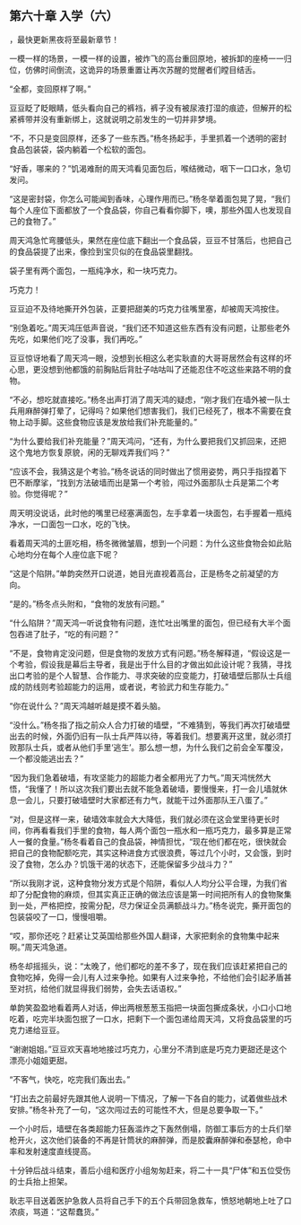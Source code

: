 ## 第六十章 入学（六）
，最快更新黑夜将至最新章节！

一模一样的场景，一模一样的设置，被炸飞的高台重回原地，被拆卸的座椅一一归位，仿佛时间倒流，这诡异的场景重置让再次苏醒的觉醒者们瞠目结舌。

“全都，变回原样了啊。”

豆豆眨了眨眼睛，低头看向自己的裤裆，裤子没有被尿液打湿的痕迹，但解开的松紧裤带并没有重新绑上，这就说明之前发生的一切并非梦境。

“不，不只是变回原样，还多了一些东西。”杨冬扬起手，手里抓着一个透明的密封食品包装袋，袋内躺着一个松软的面包。

“好香，哪来的？”饥渴难耐的周天鸿看见面包后，喉结微动，咽下一口口水，急切发问。

“这是密封袋，你怎么可能闻到香味，心理作用而已。”杨冬举着面包晃了晃，“我们每个人座位下面都放了一个食品袋，你自己看看你脚下，噢，那些外国人也发现自己的食物了。”

周天鸿急忙弯腰低头，果然在座位底下翻出一个食品袋，豆豆不甘落后，也把自己的食品袋提了出来，像捡到宝贝似的在食品袋里翻找。

袋子里有两个面包，一瓶纯净水，和一块巧克力。

巧克力！

豆豆迫不及待地撕开外包装，正要把甜美的巧克力往嘴里塞，却被周天鸿按住。

“别急着吃。”周天鸿压低声音说，“我们还不知道这些东西有没有问题，让那些老外先吃，如果他们吃了没事，我们再吃。”

豆豆惊讶地看了周天鸿一眼，没想到长相这么老实耿直的大哥哥居然会有这样的坏心思，更没想到他都饿的前胸贴后背肚子咕咕叫了还能忍住不吃这些来路不明的食物。

“不必，想吃就直接吃。”杨冬出声打消了周天鸿的疑虑，“刚才我们在墙外被一队士兵用麻醉弹打晕了，记得吗？如果他们想害我们，我们已经死了，根本不需要在食物上动手脚。这些食物应该是发放给我们补充能量的。”

“为什么要给我们补充能量？”周天鸿问，“还有，为什么要把我们又抓回来，还把这个鬼地方恢复原貌，闲的无聊戏弄我们吗？”

“应该不会，我猜这是个考验。”杨冬说话的同时做出了惯用姿势，两只手指捏着下巴不断摩挲，“找到方法破墙而出是第一个考验，闯过外面那队士兵是第二个考验。你觉得呢？”

周天明没说话，此时他的嘴里已经塞满面包，左手拿着一块面包，右手握着一瓶纯净水，一口面包一口水，吃的飞快。

看着周天鸿的土匪吃相，杨冬微微皱眉，想到一个问题：为什么这些食物会如此贴心地均分在每个人座位底下呢？

“这是个陷阱。”单韵突然开口说道，她目光直视着高台，正是杨冬之前凝望的方向。

“是的。”杨冬点头附和，“食物的发放有问题。”

“什么陷阱？”周天鸿一听说食物有问题，连忙吐出嘴里的面包，但已经有大半个面包吞进了肚子，“吃的有问题？”

“不是，食物肯定没问题，但是食物的发放方式有问题。”杨冬解释道，“假设这是一个考验，假设我是幕后主导者，我是出于什么目的才做出如此设计呢？我猜，寻找出口考验的是个人智慧、合作能力、寻求突破的应变能力，打破墙壁后那队士兵组成的防线则考验超能力的运用，或者说，考验武力和生存能力。”

“你在说什么？”周天鸿越听越是摸不着头脑。

“没什么。”杨冬指了指之前众人合力打破的墙壁，“不难猜到，等我们再次打破墙壁出去的时候，外面仍旧有一队士兵严阵以待，等着我们。想要离开这里，就必须打败那队士兵，或者从他们手里‘逃生’。那么想一想，为什么我们之前会全军覆没，一个都没能逃出去？”

“因为我们急着破墙，有攻坚能力的超能力者全都用光了力气。”周天鸿恍然大悟，“我懂了！所以这次我们要出去就不能急着破墙，要慢慢来，打一会儿墙就休息一会儿，只要打破墙壁时大家都还有力气，就能干过外面那队王八蛋了。”

“对，但是这样一来，破墙效率就会大大降低，我们就必须在这会堂里待更长时间，你再看看我们手里的食物，每人两个面包一瓶水和一瓶巧克力，最多算是正常人一餐的食量。”杨冬看着自己的食品袋，神情担忧，“现在他们都在吃，很快就会把自己的食物配额吃完，其实这种进食方式很浪费，等过几个小时，又会饿，到时没了食物，怎么办？饥饿干渴的状态下，还能保留多少战斗力？”

“所以我刚才说，这种食物分发方式是个陷阱，看似人人均分公平合理，为我们省却了分配食物的麻烦，但其实真正正确的做法应该是第一时间把所有人的食物聚集到一处，严格把控，按需分配，尽力保证全员满额战斗力。”杨冬说完，撕开面包的包装袋咬了一口，慢慢咀嚼。

“哎，那你还吃？赶紧让艾英国给那些外国人翻译，大家把剩余的食物集中起来啊。”周天鸿急道。

杨冬却摇摇头，说：“太晚了，他们都吃的差不多了，现在我们应该赶紧把自己的食物吃掉，免得一会儿有人过来争抢。如果有人过来争抢，不给他们会引起矛盾甚至对抗，给他们就显得我们弱势，会失去话语权。”

单韵笑盈盈地看着两人对话，伸出两根葱葱玉指把一块面包撕成条状，小口小口地吃着，吃完半块面包抿了一口水，把剩下一个面包递给周天鸿，又将食品袋里的巧克力递给豆豆。

“谢谢姐姐。”豆豆欢天喜地地接过巧克力，心里分不清到底是巧克力更甜还是这个漂亮小姐姐更甜。

“不客气，快吃，吃完我们轰出去。”

“打出去之前最好先跟其他人说明一下情况，了解一下各自的能力，试着做些战术安排。”杨冬补充了一句，“这次闯过去的可能性不大，但是总要争取一下。”

一个小时后，墙壁在各类超能力狂轰滥炸之下轰然倒塌，防御工事后方的士兵们举枪开火，这次他们装备的不再是针筒状的麻醉弹，而是胶囊麻醉弹和泰瑟枪，命中率和发射速度直线提高。

十分钟后战斗结束，善后小组和医疗小组匆匆赶来，将二十一具“尸体”和五位受伤的士兵抬上担架。

耿志平目送着医护急救人员将自己手下的五个兵带回急救车，愤怒地朝地上吐了口浓痰，骂道：“这帮蠢货。”

